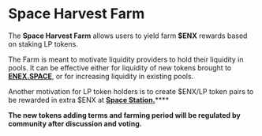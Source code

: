 # Space Harvest Farm

The **Space Harvest Farm** allows users to yield farm **$ENX** rewards based on staking LP tokens.

The Farm is meant to motivate liquidity providers to hold their liquidity in pools. It can be effective either for liquidity of new tokens brought to [**ENEX.SPACE**](https://enex.space/), or for increasing liquidity in existing pools. 

Another motivation for LP token holders is to create $ENX/LP token pairs to be rewarded in extra $ENX at [**Space Station.**](space-station-pool.md)\*\*\*\*

**The new tokens adding terms and farming period will be regulated by community after discussion and voting.**

